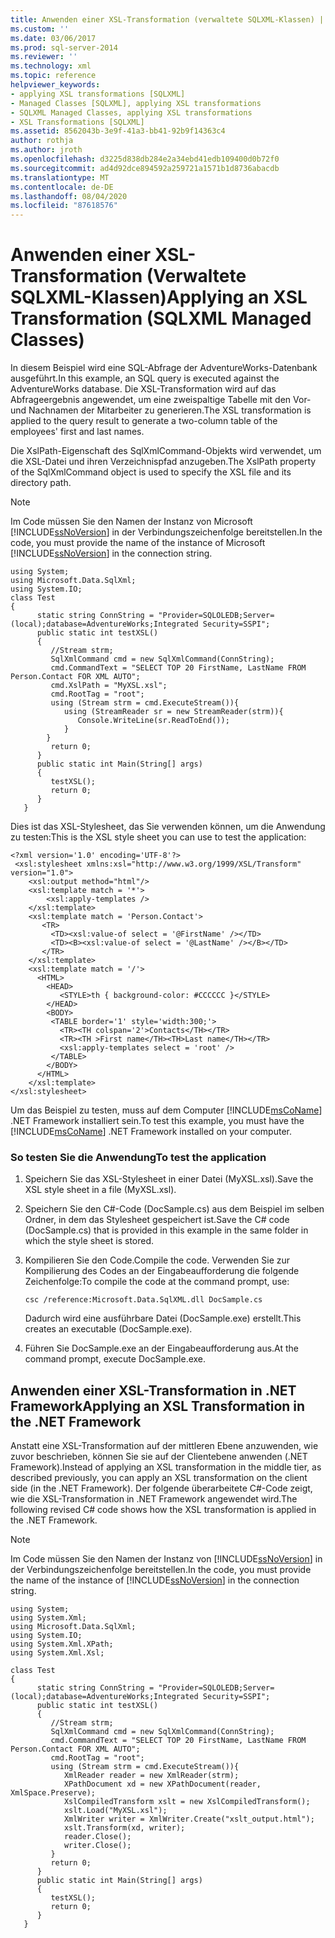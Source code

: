 ```yaml
---
title: Anwenden einer XSL-Transformation (verwaltete SQLXML-Klassen) | Microsoft-Dokumentation
ms.custom: ''
ms.date: 03/06/2017
ms.prod: sql-server-2014
ms.reviewer: ''
ms.technology: xml
ms.topic: reference
helpviewer_keywords:
- applying XSL transformations [SQLXML]
- Managed Classes [SQLXML], applying XSL transformations
- SQLXML Managed Classes, applying XSL transformations
- XSL Transformations [SQLXML]
ms.assetid: 8562043b-3e9f-41a3-bb41-92b9f14363c4
author: rothja
ms.author: jroth
ms.openlocfilehash: d3225d838db284e2a34ebd41edb109400d0b72f0
ms.sourcegitcommit: ad4d92dce894592a259721a1571b1d8736abacdb
ms.translationtype: MT
ms.contentlocale: de-DE
ms.lasthandoff: 08/04/2020
ms.locfileid: "87618576"
---
```

# <a name="applying-an-xsl-transformation-sqlxml-managed-classes"></a><span data-ttu-id="5a998-102">Anwenden einer XSL-Transformation (Verwaltete SQLXML-Klassen)</span><span class="sxs-lookup"><span data-stu-id="5a998-102">Applying an XSL Transformation (SQLXML Managed Classes)</span></span>
  <span data-ttu-id="5a998-103">In diesem Beispiel wird eine SQL-Abfrage der AdventureWorks-Datenbank ausgeführt.</span><span class="sxs-lookup"><span data-stu-id="5a998-103">In this example, an SQL query is executed against the AdventureWorks database.</span></span> <span data-ttu-id="5a998-104">Die XSL-Transformation wird auf das Abfrageergebnis angewendet, um eine zweispaltige Tabelle mit den Vor- und Nachnamen der Mitarbeiter zu generieren.</span><span class="sxs-lookup"><span data-stu-id="5a998-104">The XSL transformation is applied to the query result to generate a two-column table of the employees' first and last names.</span></span>  
  
 <span data-ttu-id="5a998-105">Die XslPath-Eigenschaft des SqlXmlCommand-Objekts wird verwendet, um die XSL-Datei und ihren Verzeichnispfad anzugeben.</span><span class="sxs-lookup"><span data-stu-id="5a998-105">The XslPath property of the SqlXmlCommand object is used to specify the XSL file and its directory path.</span></span>  
  
> [!NOTE]  
>  <span data-ttu-id="5a998-106">Im Code müssen Sie den Namen der Instanz von Microsoft [!INCLUDE[ssNoVersion](../../../includes/ssnoversion-md.md)] in der Verbindungszeichenfolge bereitstellen.</span><span class="sxs-lookup"><span data-stu-id="5a998-106">In the code, you must provide the name of the instance of Microsoft [!INCLUDE[ssNoVersion](../../../includes/ssnoversion-md.md)] in the connection string.</span></span>  
  
```  
using System;  
using Microsoft.Data.SqlXml;  
using System.IO;  
class Test  
{  
      static string ConnString = "Provider=SQLOLEDB;Server=(local);database=AdventureWorks;Integrated Security=SSPI";  
      public static int testXSL()  
      {  
         //Stream strm;  
         SqlXmlCommand cmd = new SqlXmlCommand(ConnString);  
         cmd.CommandText = "SELECT TOP 20 FirstName, LastName FROM Person.Contact FOR XML AUTO";  
         cmd.XslPath = "MyXSL.xsl";  
         cmd.RootTag = "root";  
         using (Stream strm = cmd.ExecuteStream()){  
            using (StreamReader sr = new StreamReader(strm)){  
               Console.WriteLine(sr.ReadToEnd());  
            }  
        }  
         return 0;  
      }  
      public static int Main(String[] args)  
      {  
         testXSL();     
         return 0;  
      }  
   }  
```  
  
 <span data-ttu-id="5a998-107">Dies ist das XSL-Stylesheet, das Sie verwenden können, um die Anwendung zu testen:</span><span class="sxs-lookup"><span data-stu-id="5a998-107">This is the XSL style sheet you can use to test the application:</span></span>  
  
```  
<?xml version='1.0' encoding='UTF-8'?>  
 <xsl:stylesheet xmlns:xsl="http://www.w3.org/1999/XSL/Transform" version="1.0">   
    <xsl:output method="html"/>  
    <xsl:template match = '*'>  
        <xsl:apply-templates />  
    </xsl:template>  
    <xsl:template match = 'Person.Contact'>  
       <TR>  
         <TD><xsl:value-of select = '@FirstName' /></TD>  
         <TD><B><xsl:value-of select = '@LastName' /></B></TD>  
       </TR>  
    </xsl:template>  
    <xsl:template match = '/'>  
      <HTML>  
        <HEAD>  
           <STYLE>th { background-color: #CCCCCC }</STYLE>  
        </HEAD>  
        <BODY>  
         <TABLE border='1' style='width:300;'>  
           <TR><TH colspan='2'>Contacts</TH></TR>  
           <TR><TH >First name</TH><TH>Last name</TH></TR>  
           <xsl:apply-templates select = 'root' />  
         </TABLE>  
        </BODY>  
      </HTML>  
    </xsl:template>  
</xsl:stylesheet>  
```  
  
 <span data-ttu-id="5a998-108">Um das Beispiel zu testen, muss auf dem Computer [!INCLUDE[msCoName](../../../includes/msconame-md.md)] .NET Framework installiert sein.</span><span class="sxs-lookup"><span data-stu-id="5a998-108">To test this example, you must have the [!INCLUDE[msCoName](../../../includes/msconame-md.md)] .NET Framework installed on your computer.</span></span>  
  
### <a name="to-test-the-application"></a><span data-ttu-id="5a998-109">So testen Sie die Anwendung</span><span class="sxs-lookup"><span data-stu-id="5a998-109">To test the application</span></span>  
  
1.  <span data-ttu-id="5a998-110">Speichern Sie das XSL-Stylesheet in einer Datei (MyXSL.xsl).</span><span class="sxs-lookup"><span data-stu-id="5a998-110">Save the XSL style sheet in a file (MyXSL.xsl).</span></span>  
  
2.  <span data-ttu-id="5a998-111">Speichern Sie den C#-Code (DocSample.cs) aus dem Beispiel im selben Ordner, in dem das Stylesheet gespeichert ist.</span><span class="sxs-lookup"><span data-stu-id="5a998-111">Save the C# code (DocSample.cs) that is provided in this example in the same folder in which the style sheet is stored.</span></span>  
  
3.  <span data-ttu-id="5a998-112">Kompilieren Sie den Code.</span><span class="sxs-lookup"><span data-stu-id="5a998-112">Compile the code.</span></span> <span data-ttu-id="5a998-113">Verwenden Sie zur Kompilierung des Codes an der Eingabeaufforderung die folgende Zeichenfolge:</span><span class="sxs-lookup"><span data-stu-id="5a998-113">To compile the code at the command prompt, use:</span></span>  
  
    ```  
    csc /reference:Microsoft.Data.SqlXML.dll DocSample.cs  
    ```  
  
     <span data-ttu-id="5a998-114">Dadurch wird eine ausführbare Datei (DocSample.exe) erstellt.</span><span class="sxs-lookup"><span data-stu-id="5a998-114">This creates an executable (DocSample.exe).</span></span>  
  
4.  <span data-ttu-id="5a998-115">Führen Sie DocSample.exe an der Eingabeaufforderung aus.</span><span class="sxs-lookup"><span data-stu-id="5a998-115">At the command prompt, execute DocSample.exe.</span></span>  
  
## <a name="applying-an-xsl-transformation-in-the-net-framework"></a><span data-ttu-id="5a998-116">Anwenden einer XSL-Transformation in .NET Framework</span><span class="sxs-lookup"><span data-stu-id="5a998-116">Applying an XSL Transformation in the .NET Framework</span></span>  
 <span data-ttu-id="5a998-117">Anstatt eine XSL-Transformation auf der mittleren Ebene anzuwenden, wie zuvor beschrieben, können Sie sie auf der Clientebene anwenden (.NET Framework).</span><span class="sxs-lookup"><span data-stu-id="5a998-117">Instead of applying an XSL transformation in the middle tier, as described previously, you can apply an XSL transformation on the client side (in the .NET Framework).</span></span> <span data-ttu-id="5a998-118">Der folgende überarbeitete C#-Code zeigt, wie die XSL-Transformation in .NET Framework angewendet wird.</span><span class="sxs-lookup"><span data-stu-id="5a998-118">The following revised C# code shows how the XSL transformation is applied in the .NET Framework.</span></span>  
  
> [!NOTE]  
>  <span data-ttu-id="5a998-119">Im Code müssen Sie den Namen der Instanz von [!INCLUDE[ssNoVersion](../../../includes/ssnoversion-md.md)] in der Verbindungszeichenfolge bereitstellen.</span><span class="sxs-lookup"><span data-stu-id="5a998-119">In the code, you must provide the name of the instance of [!INCLUDE[ssNoVersion](../../../includes/ssnoversion-md.md)] in the connection string.</span></span>  
  
```  
using System;  
using System.Xml;  
using Microsoft.Data.SqlXml;  
using System.IO;  
using System.Xml.XPath;  
using System.Xml.Xsl;  
  
class Test  
{  
      static string ConnString = "Provider=SQLOLEDB;Server=(local);database=AdventureWorks;Integrated Security=SSPI";  
      public static int testXSL()  
      {  
         //Stream strm;  
         SqlXmlCommand cmd = new SqlXmlCommand(ConnString);  
         cmd.CommandText = "SELECT TOP 20 FirstName, LastName FROM Person.Contact FOR XML AUTO";  
         cmd.RootTag = "root";  
         using (Stream strm = cmd.ExecuteStream()){  
            XmlReader reader = new XmlReader(strm);  
            XPathDocument xd = new XPathDocument(reader, XmlSpace.Preserve);  
            XslCompiledTransform xslt = new XslCompiledTransform();  
            xslt.Load("MyXSL.xsl");  
            XmlWriter writer = XmlWriter.Create("xslt_output.html");  
            xslt.Transform(xd, writer);  
            reader.Close();  
            writer.Close();  
         }  
         return 0;  
      }  
      public static int Main(String[] args)  
      {  
         testXSL();     
         return 0;  
      }  
   }  
```  
  
  

